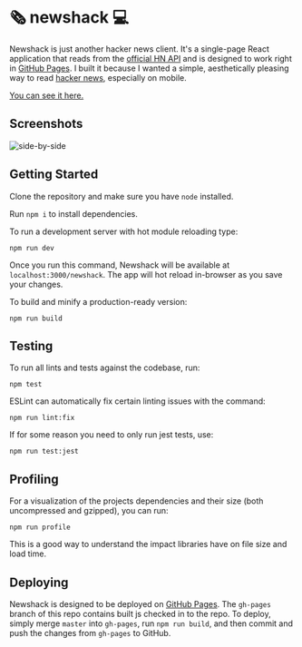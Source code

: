 # 🗞 newshack 💻 
Newshack is just another hacker news client. It's a single-page React application that reads from the [official HN API](https://github.com/HackerNews/API) and is designed to work right in [GitHub Pages](https://pages.github.com). I built it because I wanted a simple, aesthetically pleasing way to read [hacker news](https://news.ycombinator.com), especially on mobile.

[You can see it here.](https://harryhope.github.io/newshack)

## Screenshots
![side-by-side](https://user-images.githubusercontent.com/2415156/51584104-d3978000-1ea1-11e9-8414-bc1218298c11.jpg)

## Getting Started
Clone the repository and make sure you have `node` installed.

Run `npm i` to install dependencies.

To run a development server with hot module reloading type:
```
npm run dev
```
Once you run this command, Newshack will be available at `localhost:3000/newshack`. The app will hot reload in-browser as you save your changes.

To build and minify a production-ready version:
```
npm run build
```

## Testing
To run all lints and tests against the codebase, run:
```
npm test
```

ESLint can automatically fix certain linting issues with the command:
```
npm run lint:fix
```

If for some reason you need to only run jest tests, use:
```
npm run test:jest
```

## Profiling
For a visualization of the projects dependencies and their size (both uncompressed and gzipped), you can run:
```
npm run profile
```
This is a good way to understand the impact libraries have on file size and load time.

## Deploying
Newshack is designed to be deployed on [GitHub Pages](https://pages.github.com). The `gh-pages` branch of this repo contains built js checked in to the repo. To deploy, simply merge `master` into `gh-pages`, run `npm run build`, and then commit and push the changes from `gh-pages` to GitHub.
